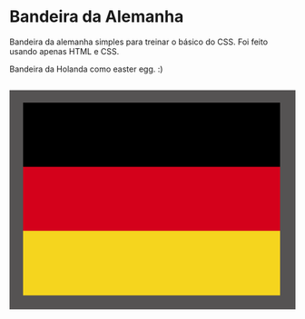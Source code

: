 # Bandeira da Alemanha

Bandeira da alemanha simples para treinar o básico do CSS. Foi feito usando apenas HTML e CSS.

Bandeira da Holanda como easter egg. :)

##

![](https://github.com/Ally-Matias/JS_HTML_CSS/blob/main/TreinandoCSS/Bandeiras/Alemanha/Screenshot%20from%202023-01-27%2017-35-41.png)
